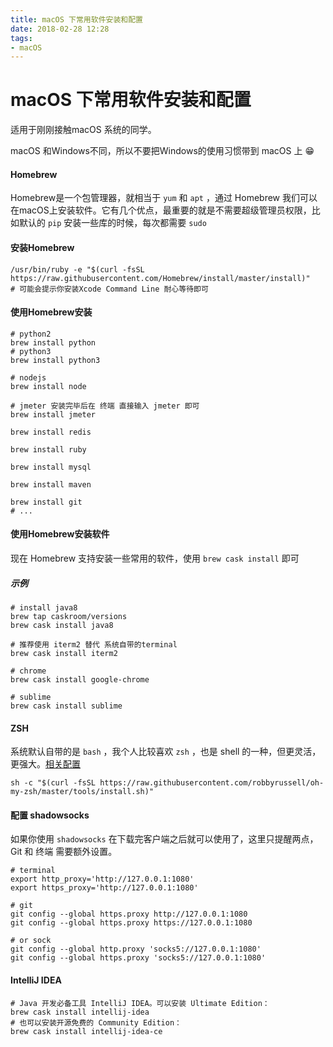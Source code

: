 ```yaml
---
title: macOS 下常用软件安装和配置
date: 2018-02-28 12:28
tags:
- macOS
---
```




#  macOS 下常用软件安装和配置



适用于刚刚接触macOS 系统的同学。



macOS 和Windows不同，所以不要把Windows的使用习惯带到 macOS 上 😁



#### Homebrew

Homebrew是一个包管理器，就相当于 `yum` 和 `apt` ，通过 Homebrew 我们可以在macOS上安装软件。它有几个优点，最重要的就是不需要超级管理员权限，比如默认的 `pip` 安装一些库的时候，每次都需要 `sudo` 

<!-- more -->

#### 安装Homebrew

```shell
/usr/bin/ruby -e "$(curl -fsSL https://raw.githubusercontent.com/Homebrew/install/master/install)"
# 可能会提示你安装Xcode Command Line 耐心等待即可
```



#### 使用Homebrew安装

```shell
# python2
brew install python
# python3
brew install python3

# nodejs
brew install node

# jmeter 安装完毕后在 终端 直接输入 jmeter 即可
brew install jmeter

brew install redis

brew install ruby

brew install mysql

brew install maven

brew install git
# ...
```



#### 使用Homebrew安装软件

现在 Homebrew 支持安装一些常用的软件，使用 `brew cask install` 即可



##### 示例

```shell
# install java8
brew tap caskroom/versions
brew cask install java8

# 推荐使用 iterm2 替代 系统自带的terminal 
brew cask install iterm2

# chrome
brew cask install google-chrome

# sublime
brew cask install sublime
```



#### ZSH

系统默认自带的是 `bash` ，我个人比较喜欢 `zsh` ，也是 shell 的一种，但更灵活，更强大。[相关配置](https://github.com/robbyrussell/oh-my-zsh)

```shell
sh -c "$(curl -fsSL https://raw.githubusercontent.com/robbyrussell/oh-my-zsh/master/tools/install.sh)"
```





#### 配置 shadowsocks

如果你使用 `shadowsocks` 在下载完客户端之后就可以使用了，这里只提醒两点，Git 和 终端 需要额外设置。



```shell
# terminal
export http_proxy='http://127.0.0.1:1080'    
export https_proxy='http://127.0.0.1:1080'

# git
git config --global https.proxy http://127.0.0.1:1080
git config --global https.proxy https://127.0.0.1:1080

# or sock
git config --global http.proxy 'socks5://127.0.0.1:1080'
git config --global https.proxy 'socks5://127.0.0.1:1080'
```



#### IntelliJ IDEA

```shell
# Java 开发必备工具 IntelliJ IDEA。可以安装 Ultimate Edition：
brew cask install intellij-idea
# 也可以安装开源免费的 Community Edition：
brew cask install intellij-idea-ce
```

